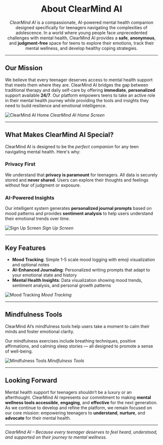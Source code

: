 <div align="center">

# **About ClearMind AI**

_ClearMind AI_ is a compassionate, AI-powered mental health companion designed specifically for teenagers navigating the complexities of adolescence. In a world where young people face unprecedented challenges with mental health, ClearMind AI provides a **safe**, **anonymous**, and **judgment-free** space for teens to explore their emotions, track their mental wellness, and develop healthy coping strategies.

</div>

---

## **Our Mission**

We believe that every teenager deserves access to mental health support that meets them where they are. ClearMind AI bridges the gap between traditional therapy and daily self-care by offering **immediate**, **personalized** support available **24/7**. Our platform empowers teens to take an active role in their mental health journey while providing the tools and insights they need to build resilience and emotional intelligence.

![ClearMind AI Home](https://github.com/user-attachments/assets/c91fc2b1-476d-4dd7-91a6-ee52496ece2c)
*ClearMind AI Home Screen*

---

## **What Makes ClearMind AI Special?**

ClearMind AI is designed to be the *perfect companion* for any teen navigating mental health. Here's why:

### **Privacy First**
We understand that **privacy is paramount** for teenagers. All data is securely stored and **never shared**. Users can explore their thoughts and feelings without fear of judgment or exposure.

### **AI-Powered Insights**
Our intelligent system generates **personalized journal prompts** based on mood patterns and provides **sentiment analysis** to help users understand their emotional trends over time.

![Sign Up Screen](https://github.com/user-attachments/assets/3eef6829-d74f-4302-a2a4-825b7f0ba836)
*Sign Up Screen*

---

## **Key Features**

- **Mood Tracking**: Simple 1-5 scale mood logging with emoji visualization and optional notes  
- **AI-Enhanced Journaling**: Personalized writing prompts that adapt to your emotional state and history  
- **Mental Health Insights**: Data visualization showing mood trends, sentiment analysis, and personal growth patterns  

![Mood Tracking](https://github.com/user-attachments/assets/2a5b91b0-cde8-4980-87ec-318b1dfbabbe)
*Mood Tracking*

---

## **Mindfulness Tools**

ClearMind AI’s mindfulness tools help users take a moment to calm their minds and foster emotional clarity.

Our mindfulness exercises include breathing techniques, positive affirmations, and calming sleep stories — all designed to promote a sense of well-being.

![Mindfulness Tools](https://github.com/user-attachments/assets/32638188-9ec6-4d8c-b62c-66cd855a9828)
*Mindfulness Tools*

---

## **Looking Forward**

Mental health support for teenagers shouldn’t be a luxury or an afterthought. ClearMind AI represents our commitment to making **mental wellness tools accessible**, **engaging**, and **effective** for the next generation. As we continue to develop and refine the platform, we remain focused on our core mission: empowering teenagers to **understand**, **nurture**, and **advocate** for their mental health.

---

*ClearMind AI – Because every teenager deserves to feel heard, understood, and supported on their journey to mental wellness.*
